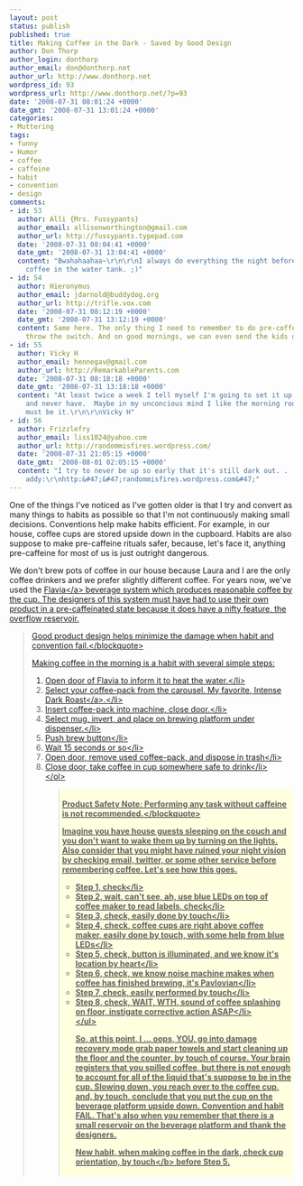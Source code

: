```yaml
---
layout: post
status: publish
published: true
title: Making Coffee in the Dark - Saved by Good Design
author: Don Thorp
author_login: donthorp
author_email: don@donthorp.net
author_url: http://www.donthorp.net
wordpress_id: 93
wordpress_url: http://www.donthorp.net/?p=93
date: '2008-07-31 08:01:24 +0000'
date_gmt: '2008-07-31 13:01:24 +0000'
categories:
- Muttering
tags:
- funny
- Humor
- coffee
- caffeine
- habit
- convention
- design
comments:
- id: 53
  author: Alli {Mrs. Fussypants}
  author_email: allisonworthington@gmail.com
  author_url: http://fussypants.typepad.com
  date: '2008-07-31 08:04:41 +0000'
  date_gmt: '2008-07-31 13:04:41 +0000'
  content: "Bwahahaahaa~\r\n\r\nI always do everything the night before, or I put
    coffee in the water tank. ;)"
- id: 54
  author: Hieronymus
  author_email: jdarnold@buddydog.org
  author_url: http://trifle.vox.com
  date: '2008-07-31 08:12:19 +0000'
  date_gmt: '2008-07-31 13:12:19 +0000'
  content: Same here. The only thing I need to remember to do pre-coffee is how to
    throw the switch. And on good mornings, we can even send the kids down to do it.
- id: 55
  author: Vicky H
  author_email: hennegav@gmail.com
  author_url: http://RemarkableParents.com
  date: '2008-07-31 08:18:18 +0000'
  date_gmt: '2008-07-31 13:18:18 +0000'
  content: "At least twice a week I tell myself I'm going to set it up the night before
    and never have.  Maybe in my unconcious mind I like the morning routine.  That
    must be it.\r\n\r\nVicky H"
- id: 56
  author: Frizzlefry
  author_email: liss1024@yahoo.com
  author_url: http://randommisfires.wordpress.com/
  date: '2008-07-31 21:05:15 +0000'
  date_gmt: '2008-08-01 02:05:15 +0000'
  content: "I try to never be up so early that it's still dark out. . .\r\nNew blog
    addy:\r\nhttp:&#47;&#47;randommisfires.wordpress.com&#47;"
---
```

<p>One of the things I've noticed as I've gotten older is that I try and convert as many things to habits as possible so that I'm not continuously making small decisions. Conventions help make habits efficient. For example, in our house, coffee cups are stored upside down in the cupboard. Habits are also suppose to make pre-caffeine rituals safer, because, let's face it, anything pre-caffeine for most of us is just outright dangerous.</p>
<p>We don't brew pots of coffee in our house because Laura and I are the only coffee drinkers and we prefer slightly different coffee. For years now, we've used the <a href="http:&#47;&#47;www.myflavia.com&#47;Myflavia&#47;en-US&#47;brewers&#47;" target="_blank">Flavia<&#47;a> beverage system which produces reasonable coffee by the cup. The designers of this system must have had to use their own product in a pre-caffeinated state because it does have a nifty feature, the overflow reservoir. </p>
<blockquote><p>Good product design helps minimize the damage when habit and convention fail.<&#47;blockquote></p>
<p>Making coffee in the morning is a habit with several simple steps:</p>
<ol>
<li>Open door of Flavia to inform it to heat the water.<&#47;li>
<li>Select your coffee-pack from the carousel. My favorite, <a href="http:&#47;&#47;www.myflavia.com&#47;myflavia&#47;RetailExtensions&#47;ProductDetailPage.aspx?theproduct=A126" target="_blank">Intense Dark Roast<&#47;a>.<&#47;li>
<li>Insert coffee-pack into machine, close door.<&#47;li>
<li>Select mug, invert, and place on brewing platform under dispenser.<&#47;li>
<li>Push brew button<&#47;li>
<li>Wait 15 seconds or so<&#47;li>
<li>Open door, remove used coffee-pack, and dispose in trash<&#47;li>
<li>Close door, take coffee in cup somewhere safe to drink<&#47;li><br />
<&#47;ol></p>
<blockquote style="background: lightyellow; padding: 4px; font-weight:bold;"><p>
Product Safety Note: Performing any task without caffeine is not recommended.<&#47;blockquote></p>
<p>Imagine you have house guests sleeping on the couch and you don't want to wake them up by turning on the lights. Also consider that you might have ruined your night vision by checking email, twitter, or some other service before remembering coffee. Let's see how this goes.</p>
<ul>
<li>Step 1, check<&#47;li>
<li>Step 2, wait, can't see, ah, use blue LEDs on top of coffee maker to read labels, check<&#47;li>
<li>Step 3, check, easily done by touch<&#47;li>
<li>Step 4, check, coffee cups are right above coffee maker, easily done by touch, with some help from blue LEDs<&#47;li>
<li>Step 5, check, button is illuminated, and we know it's location by heart<&#47;li>
<li>Step 6, check, we know noise machine makes when coffee has finished brewing, it's Pavlovian<&#47;li>
<li>Step 7, check, easily performed by touch<&#47;li>
<li>Step 8, check, WAIT, WTH, sound of coffee splashing on floor, instigate corrective action ASAP<&#47;li><br />
<&#47;ul></p>
<p>So, at this point, I ... oops, YOU, go into damage recovery mode grab paper towels and start cleaning up the floor and the counter, by touch of course.  Your brain registers that you spilled coffee, but there is not enough to account for all of the liquid that's suppose to be in the cup. Slowing down, you reach over to the coffee cup, and, by touch, conclude that you put the cup on the beverage platform upside down. Convention and habit FAIL. That's also when you remember that there is a small reservoir on the beverage platform and thank the designers.</p>
<p>New habit, when making coffee in the dark, check cup orientation, <b>by touch<&#47;b> before Step 5.</p>
